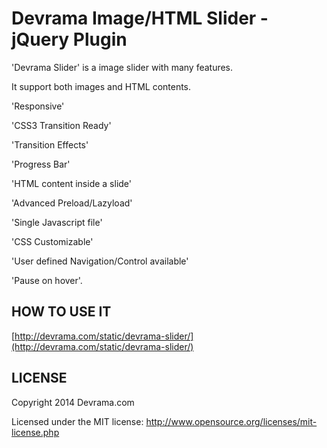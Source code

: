 Devrama Image/HTML Slider - jQuery Plugin
============

'Devrama Slider' is a image slider with many features.

It support both images and HTML contents.

'Responsive'

'CSS3 Transition Ready'

'Transition Effects'

'Progress Bar'

'HTML content inside a slide'

'Advanced Preload/Lazyload'

'Single Javascript file'

'CSS Customizable'

'User defined Navigation/Control available'

'Pause on hover'.


HOW TO USE IT
---------------

[http://devrama.com/static/devrama-slider/](http://devrama.com/static/devrama-slider/)



LICENSE
---------
Copyright 2014 Devrama.com

Licensed under the MIT license:
http://www.opensource.org/licenses/mit-license.php
